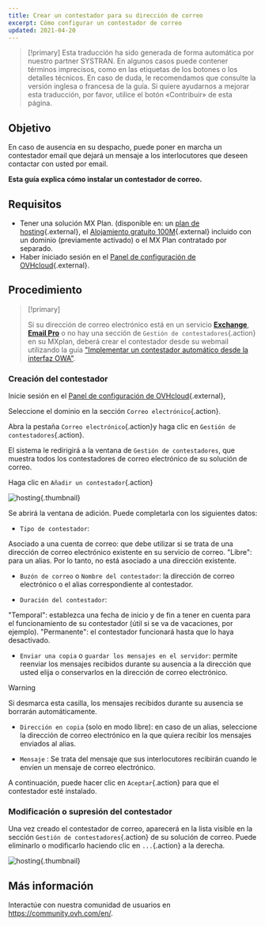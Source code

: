 ```yaml
---
title: Crear un contestador para su dirección de correo
excerpt: Cómo configurar un contestador de correo
updated: 2021-04-20
---
```


> [!primary]
> Esta traducción ha sido generada de forma automática por nuestro partner SYSTRAN. En algunos casos puede contener términos imprecisos, como en las etiquetas de los botones o los detalles técnicos. En caso de duda, le recomendamos que consulte la versión inglesa o francesa de la guía. Si quiere ayudarnos a mejorar esta traducción, por favor, utilice el botón «Contribuir» de esta página.
> 

## Objetivo

En caso de ausencia en su despacho, puede poner en marcha un contestador email que dejará un mensaje a los interlocutores que deseen contactar con usted por email.

**Esta guía explica cómo instalar un contestador de correo.**

## Requisitos

- Tener una solución MX Plan. (disponible en: un [plan de hosting](https://www.ovhcloud.com/es-es/web-hosting/){.external}, el [Alojamiento gratuito 100M](https://www.ovhcloud.com/es-es/domains/free-web-hosting/){.external} incluido con un dominio (previamente activado) o el MX Plan contratado por separado.
- Haber iniciado sesión en el [Panel de configuración de OVHcloud](https://www.ovh.com/auth/?action=gotomanager&from=https://www.ovh.es/&ovhSubsidiary=es){.external}.

## Procedimiento

> [!primary]
>
> Si su dirección de correo electrónico está en un servicio [**Exchange**](https://www.ovhcloud.com/es-es/emails/hosted-exchange/), [**Email Pro**](https://www.ovhcloud.com/es-es/emails/email-pro/) o no hay una sección de `Gestión de contestadores`{.action} en su MXplan, deberá crear el contestador desde su webmail utilizando la guía ["Implementar un contestador automático desde la interfaz OWA"](/pages/web_cloud/email_and_collaborative_solutions/using_the_outlook_web_app_webmail/owa_automatic_replies).

### Creación del contestador

Inicie sesión en el  [Panel de configuración de OVHcloud](https://www.ovh.com/auth/?action=gotomanager&from=https://www.ovh.es/&ovhSubsidiary=es){.external}, 

Seleccione el dominio en la sección `Correo electrónico`{.action}.

Abra la pestaña `Correo electrónico`{.action}y haga clic en `Gestión de contestadores`{.action}.

El sistema le redirigirá a la ventana de `Gestión de contestadores`, que muestra todos los contestadores de correo electrónico de su solución de correo.

Haga clic en `Añadir un contestador`{.action}

![hosting](images/email_responder01.png){.thumbnail}

Se abrirá la ventana de adición. Puede completarla con los siguientes datos:

- `Tipo de contestador`:

Asociado a una cuenta de correo: que debe utilizar si se trata de una dirección de correo electrónico existente en su servicio de correo.
"Libre": para un alias. Por lo tanto, no está asociado a una dirección existente.

- `Buzón de correo` o `Nombre del contestador`: la dirección de correo electrónico o el alias correspondiente al contestador.

- `Duración del contestador`:

"Temporal": establezca una fecha de inicio y de fin a tener en cuenta para el funcionamiento de su contestador (útil si se va de vacaciones, por ejemplo).
"Permanente": el contestador funcionará hasta que lo haya desactivado.

- `Enviar una copia` o `guardar los mensajes en el servidor`: permite reenviar los mensajes recibidos durante su ausencia a la dirección que usted elija o conservarlos en la dirección de correo electrónico.

> [!warning]
> Si desmarca esta casilla, los mensajes recibidos durante su ausencia se borrarán automáticamente.

- `Dirección en copia` (solo en modo libre): en caso de un alias, seleccione la dirección de correo electrónico en la que quiera recibir los mensajes enviados al alias.

- `Mensaje` : Se trata del mensaje que sus interlocutores recibirán cuando le envíen un mensaje de correo electrónico.

A continuación, puede hacer clic en `Aceptar`{.action} para que el contestador esté instalado.

### Modificación o supresión del contestador

Una vez creado el contestador de correo, aparecerá en la lista visible en la sección `Gestión de contestadores`{.action} de su solución de correo. Puede eliminarlo o modificarlo haciendo clic en `...`{.action} a la derecha.

![hosting](images/email_responder02.png){.thumbnail}

## Más información

Interactúe con nuestra comunidad de usuarios en <https://community.ovh.com/en/>.